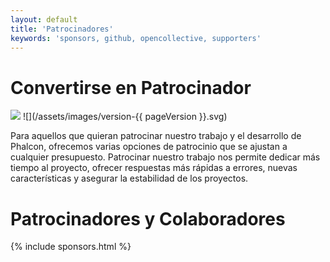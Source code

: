 ```yaml
---
layout: default
title: 'Patrocinadores'
keywords: 'sponsors, github, opencollective, supporters'
---
```


# Convertirse en Patrocinador
![](/assets/images/document-status-stable-success.svg) ![](/assets/images/version-{{ pageVersion }}.svg)

Para aquellos que quieran patrocinar nuestro trabajo y el desarrollo de Phalcon, ofrecemos varias opciones de patrocinio que se ajustan a cualquier presupuesto. Patrocinar nuestro trabajo nos permite dedicar más tiempo al proyecto, ofrecer respuestas más rápidas a errores, nuevas características y asegurar la estabilidad de los proyectos.

# Patrocinadores y Colaboradores

{% include sponsors.html %}
